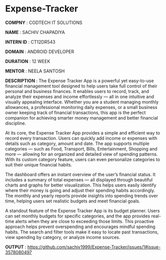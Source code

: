 # Expense-Tracker

**COMPNY** : CODTECH IT SOLUTIONS

**NAME** : SACHIV CHAPADIYA

**INTERN ID** : CT12DR543

**DOMAIN** : ANDROID DEVELOPER

**DURATION** : 12 WEEK

**MENTOR** : NEELA SANTOSH

**DESCRIPTION** : The Expense Tracker App is a powerful yet easy-to-use financial management tool designed to help users take full control of their personal and business finances. It enables users to record, track, and analyze their expenses and income effortlessly — all in one intuitive and visually appealing interface. Whether you are a student managing monthly allowances, a professional monitoring daily expenses, or a small business owner keeping track of financial transactions, this app is the perfect companion for achieving smarter money management and better financial discipline.

At its core, the Expense Tracker App provides a simple and efficient way to record every transaction. Users can quickly add income or expenses with details such as category, amount and date. The app supports multiple categories — such as Food, Transport, Bills, Entertainment, Shopping and more — allowing for an organized and detailed view of spending patterns. With its custom category feature, users can even personalize categories to suit their unique financial habits.

The dashboard offers an instant overview of the user’s financial status. It includes a summary of total expenses — all displayed through beautiful charts and graphs for better visualization. This helps users easily identify where their money is going and adjust their spending habits accordingly. The monthly and yearly reports provide insights into spending trends over time, helping users set realistic budgets and meet financial goals.

A standout feature of the Expense Tracker App is its budget planner. Users can set monthly budgets for specific categories, and the app provides real-time alerts when they are close to exceeding those limits. This proactive approach helps prevent overspending and encourages mindful spending habits. The search and filter tools make it easy to locate past transactions, view spending by category, or analyze income sources.

**OUTPUT** :
https://github.com/sachiv1999/Expense-Tracker/issues/1#issue-3578080497
